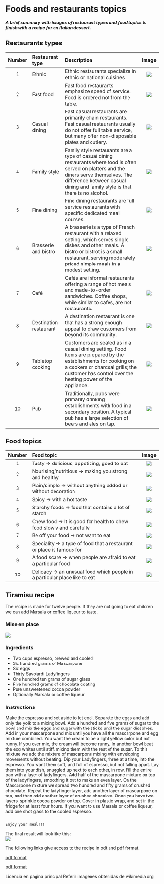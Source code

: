 # **Foods and restaurants topics**

***A brief summary with images of restaurant types and food topics to finish with a recipe for an Italian dessert.***

## **Restaurants types**

**Number** | **Restaurant type** | **Description** | **Image**
:--: |:-- | :-- |:--:
1 | Ethnic | Ethnic restaurants specialize in ethnic or national cuisines |![](https://github.com/fgcoca/English-topics/blob/master/128px/Chino.jpg)
2 | Fast food | Fast food restaurants emphasize speed of service. Food is ordered not from the table. |![](https://github.com/fgcoca/English-topics/blob/master/128px/FastFood.jpg)
3 | Casual dining | Fast casual restaurants are primarily chain restaurants. Fast casual restaurants usually do not offer full table service, but many offer non-disposable plates and cutlery.  |![](https://github.com/fgcoca/English-topics/blob/master/128px/BigBoy.jpg)
4 | Family style | Family style restaurants are a type of casual dining restaurants where food is often served on platters and the diners serve themselves. The difference between casual dining and family style is that there is no alcohol.  |![](https://github.com/fgcoca/English-topics/blob/master/128px/FamilyS.jpg)
5 | Fine dining | Fine dining restaurants are full service restaurants with specific dedicated meal courses. |![](https://github.com/fgcoca/English-topics/blob/master/128px/FineD.jpg)
6 | Brasserie and bistro | A brasserie is a type of French restaurant with a relaxed setting, which serves single dishes and other meals. A bistro or bistrot is a small restaurant, serving moderately priced simple meals in a modest setting. |![](https://github.com/fgcoca/English-topics/blob/master/128px/Brasserie.jpg)
7 | Café | Cafés are informal restaurants offering a range of hot meals and made-to-order sandwiches. Coffee shops, while similar to cafés, are not restaurants. |![](https://github.com/fgcoca/English-topics/blob/master/128px/Cafe.jpg)
8 | Destination restaurant | A destination restaurant is one that has a strong enough appeal to draw customers from beyond its community. |![](https://github.com/fgcoca/English-topics/blob/master/128px/Bulli.jpg)
9 | Tabletop cooking | Customers are seated as in a casual dining setting. Food items are prepared by the establishments for cooking on a cookers or charcoal grills; the customer has control over the heating power of the appliance. |![](https://github.com/fgcoca/English-topics/blob/master/128px/TableT.jpg)
10 | Pub | Traditionally, pubs were primarily drinking establishments with food in a secondary position. A typical pub has a large selection of beers and ales on tap. |![](https://github.com/fgcoca/English-topics/blob/master/128px/Pub.jpg)

## **Food topics**

**Number** |**Food topic** | **Image**
:--: |:-- | :--: 
1 | Tasty -> delicious, appetizing, good to eat |![](https://github.com/fgcoca/English-topics/blob/master/128px/Tasty.jpg)
2 | Nourising/nutritious -> making you strong and healthy| ![](https://github.com/fgcoca/English-topics/blob/master/128px/Salad.jpg) 
3 | Plain/simple -> without anything added or without decoration | ![](https://github.com/fgcoca/English-topics/blob/master/128px/Tomatoes.jpg) 
4 | Spicy -> with a hot taste | ![](https://github.com/fgcoca/English-topics/blob/master/128px/Chicken_Tikka.jpg)
5 | Starchy foods -> food that contains a lot of starch | ![](https://github.com/fgcoca/English-topics/blob/master/128px/Rice.jpg)
6 | Chew food -> It is good for health to chew food slowly and carefully | ![](https://github.com/fgcoca/English-topics/blob/master/128px/Thai_lunch.jpg)
7 | Be off your food -> not want to eat | ![](https://github.com/fgcoca/English-topics/blob/master/128px/BabyRE.png)
8 | Speciality -> a type of food that a restaurant or place is famous for | ![](https://github.com/fgcoca/English-topics/blob/master/128px/pizza.jpg)
9 | A food scare -> when people are afraid to eat a particular food | ![](https://github.com/fgcoca/English-topics/blob/master/128px/worm.jpg) 
10 | Delicacy -> an unusual food which people in a particular place like to eat | ![](https://github.com/fgcoca/English-topics/blob/master/128px/Tiramisu.jpg)

## **Tiramisu recipe**
The recipe is made for twelve people. If they are not going to eat children we can add Marsala or coffee liqueur to taste.

### **Mise en place**
![](https://github.com/fgcoca/English-topics/blob/master/Tiramisu-recipe/Mise%20en%20place.jpg) 

### **Ingredients** 

* Two cups espresso, brewed and cooled 
* Six hundred grams of Mascarpone
* Six eggs
* Thirty Savoiardi Ladyfingers
* One hundred ten grams of sugar glass
* Five hundred grams of chocolate coating
* Pure unsweetened cocoa powder
* Optionally Marsala or coffee liqueur

### **Instructions** 
Make the espresso and set aside to let cool.
Separate the eggs and add only the yolk to a mixing bowl. Add a hundred and five grams of sugar to the bowl and mix the eggs and sugar with the sticks until the sugar dissolves.
Add in your mascarpone and mix until you have all the mascarpone and egg mixture combined. You want the cream to be a light yellow color but not runny. If you over mix, the cream will become runny.
In another bowl beat the egg whites until stiff, mixing them with the rest of the sugar. To this mixture we add the mixture of mascarpone mixing with enveloping movements without beating.
Dip your Ladyfingers, three at a time, into the espresso. You want them soft, and full of espresso, but not falling apart. Lay them into your dish, snuggled up next to each other, in row. Fill the entire pan with a layer of ladyfingers.
Add half of the mascarpone mixture on top of the ladyfingers, smoothing it out to make an even layer. 
On the Mascarpone mixture we spread two hundred and fifty grams of crushed chocolate.
Repeat the ladyfinger layer, add another layer of mascarpone on top, and then add another layer of crushed chocolate.
Once you have two layers, sprinkle cocoa powder on top. Cover in plastic wrap, and set in the fridge for at least four hours.
If you want to use Marsala or coffee liqueur, add one shot glass to the cooled espresso.

                                                                      Enjoy your meal!!!
The final result will look like this:      
![](https://github.com/fgcoca/English-topics/blob/master/Tiramisu-recipe/Result.jpg) 

The following links give access to the recipe in odt and pdf format.

[odt format](https://github.com/fgcoca/English-topics/blob/master/Tiramisu-recipe/Tiramisu-recipe.odt)

[pdf format](https://github.com/fgcoca/English-topics/blob/master/Tiramisu-recipe/Tiramisu-recipe.pdf)

Licencia en pagina principal
Referir imagenes obtenidas de wikimedia.org






